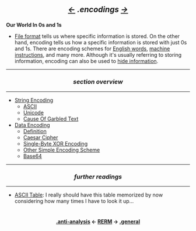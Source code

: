 ## *<p align='center'><a href="/contents/anti-analysis/anti-analysis.md"><-</a>  .encodings  <a href="/contents/general/general.md">-></a></p>*

__Our World In 0s and 1s__
* [File format](https://github.com/yellowbyte/reverse-engineering-reference-manual/blob/master/contents/file-formats/file-formats.md) tells us where specific information is stored. On the other hand, encoding tells us how a specific information is stored with just 0s and 1s. There are encoding schemes for [English words](https://github.com/yellowbyte/reverse-engineering-reference-manual/blob/master/contents/encodings/String_Encoding.md), [machine instructions](https://github.com/yellowbyte/reverse-engineering-reference-manual/blob/master/contents/instruction-sets/instruction-sets.md), and many more. Although it's usually referring to storing information, encoding can also be used to [hide information](https://github.com/yellowbyte/reverse-engineering-reference-manual/blob/master/contents/encodings/Data_Encoding.md).

---
### *<p align='center'> section overview </p>*
---
* [String Encoding](String_Encoding.md)
  * [ASCII](String_Encoding.md#-ascii-)
  * [Unicode](String_Encoding.md#-unicode-)
  * [Cause Of Garbled Text](String_Encoding.md#-cause-of-garbled-text-)
* [Data Encoding](Data_Encoding.md)
  * [Definition](Data_Encoding.md#-definition-)
  * [Caesar Cipher](Data_Encoding.md#-caesar-cipher-)
  * [Single-Byte XOR Encoding](Data_Encoding.md#-single-byte-xor-encoding-)
  * [Other Simple Encoding Scheme](Data_Encoding.md#-other-simple-encoding-scheme-)
  * [Base64](Data_Encoding.md#-base64-)

---
### *<p align='center'> further readings </p>*
---
* [ASCII Table](http://www.asciitable.com/): I really should have this table memorized by now considering how many times I have to look it up...

#
<strong><p align='center'><a href="/contents/anti-analysis/anti-analysis.md">.anti-analysis</a> <- <a href="/README.md#-reverse-engineering-reference-manual-beta-">RERM</a> -> <a href="/contents/general/general.md">.general</a></p></strong>
